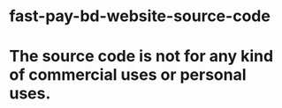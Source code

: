 # fast-pay-bd-website-source-code
# The source code is not for any kind of commercial uses or personal uses.

